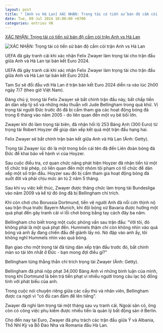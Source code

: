 ```yaml
---
layout: post
title: " [Anh vs Hà Lan] XÁC NHẬN: Trọng tài có tiền sử bán độ cầm còi trận Anh vs Hà Lan"
date: Tue, 09 Jul 2024 10:00:00 +0700
categories: entries VN
---
```

[XÁC NHẬN: Trọng tài có tiền sử bán độ cầm còi trận Anh vs Hà Lan](https://thethao247.vn/euro/426-xac-nhan-trong-tai-co-tien-su-ban-do-cam-coi-tran-anh-vs-ha-lan-d334835.html)

![XÁC NHẬN: Trọng tài có tiền sử bán độ cầm còi trận Anh vs Hà Lan](https://cdn-img.thethao247.vn/storage/files/camhm/social-thumb/2024/07/08/668bcfd7e3b82.jpg)

UEFA đã gây tranh cãi khi xác nhận Felix Zwayer làm trọng tài cho trận đấu giữa Anh và Hà Lan tại bán kết Euro 2024.

UEFA đã gây tranh cãi khi xác nhận Felix Zwayer làm trọng tài cho trận đấu giữa Anh và Hà Lan tại bán kết Euro 2024.

Tam Sư sẽ đối đầu với Hà Lan ở trận bán kết Euro 2024 diễn ra vào lúc 2h00 ngày 7/7 (theo giờ Việt Nam).

Đáng chú ý, trong tài Felix Zwayer sẽ bắt chính trận đấu này, bất chấp tiền án dàn xếp tỷ số và những mâu thuẫn với Jude Bellingham trong quá khứ. Vị trọng tài người Đức trước đó đã bị cấm tham gia các hoạt động bóng đá trong 6 tháng vào năm 2005 - do liên quan đến một vụ bê bối lớn.

Zwayer khi đó làm trọng tài biên, đã nhận hối lộ 253 Bảng Anh (300 Euro) từ trọng tài Robert Hoyzer để giúp dàn xếp kết quả một trận đấu hạng hai.

Felix Zwayer sẽ bắt chính trận bán kết giữa Anh và Hà Lan (Ảnh: Getty).

Trọng tài Zwayer lúc đó là một trong bốn cái tên đã đến Liên đoàn bóng đá Đức để khai báo về hành vi của Hoyzer.

Sau cuộc điều tra, cơ quan chức năng phát hiện Hoyzer đã nhận tiền từ một tổ chức trái phép, có liên quan đến một nhóm tội phạm có tổ chức để dàn xếp một số trận đấu. Hoyzer sau đó bị cấm tham gia hoạt động bóng đá suốt đời và phải chịu mức án tù 2 năm 5 tháng.

Sau khi vụ việc kết thúc, Zwayer được thăng chức làm trọng tài Bundesliga vào năm 2009 và kể từ đó ông đã bị Bellingham chỉ trích.

Khi còn chơi cho Borussia Dortmund, tiền vệ người Anh đã nổi cơn thịnh nộ sau trận thua trước Bayern Munich, khi đội bóng xứ Bavaria được hưởng một quả phạt đền gây tranh cãi vì lỗi chơi bóng bằng tay cách đây ba năm.

Bellingham cho biết trong một cuộc phỏng vấn sau trận đấu: "Với tôi, đó không phải là một quả phạt đền. Hummels thậm chí còn không nhìn vào quả bóng và anh ấy đang chiến đấu để giành lấy nó. Nó đập vào anh ấy, tôi không nghĩ Hummels nhìn vào quả bóng.

Bạn giao cho một trọng tài đã từng dàn xếp trận đấu trước đó, bắt chính màn so tài lớn nhất ở Đức - bạn mong đợi điều gì?"

Bellingham từng thẳng thắn chỉ trích trọng tài Zwayer (Ảnh: Getty).

Bellingham đã phải nộp phạt 34.000 Bảng Anh vì những bình luận của mình, trong khi Dortmund là bên trả tiền phạt vì nhiều người trong câu lạc bộ đồng tình với phát biểu của anh.

Trong cuộc nói chuyện riêng giữa các cầu thủ và nhân viên, Bellingham được ca ngợi vì "có đủ can đảm để lên tiếng".

Zwayer đã nghỉ làm trọng tài một tháng sau vụ tranh cãi. Ngoài sân cỏ, ông còn có công việc phụ kiếm được nhiều tiền là quản lý bất động sản ở Berlin.

Cho đến nay tại Euro, Zwayer đã phụ trách các trận đấu giữa Ý và Albania, Thổ Nhĩ Kỳ và Bồ Đào Nha và Romania đấu Hà Lan.

